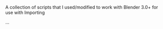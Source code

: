 A collection of scripts that I used/modified to work with Blender 3.0+ for use with Importing

... 
